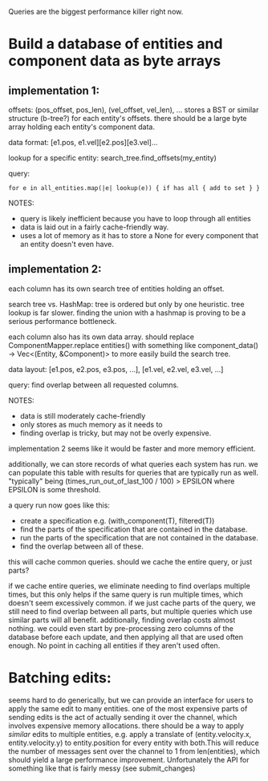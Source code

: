 Queries are the biggest performance killer right now.

Build a database of entities and component data as byte arrays
==============================================================
implementation 1: 
-----------------
offsets: (pos_offset, pos_len), (vel_offset, vel_len), ...
stores a BST or similar structure (b-tree?) for each entity's offsets.
there should be a large byte array holding each entity's component data.

data format: [e1.pos, e1.vel][e2.pos][e3.vel]...

lookup for a specific entity: 
search_tree.find_offsets(my_entity)
  
query:
```
for e in all_entities.map(|e| lookup(e)) { if has all { add to set } }
```
NOTES: 
  - query is likely inefficient because you have to loop through all entities
  - data is laid out in a fairly cache-friendly way.
  - uses a lot of memory as it has to store a None for every component
    that an entity doesn't even have.

implementation 2:
-----------------
each column has its own search tree of entities holding an offset.

search tree vs. HashMap: tree is ordered but only by one heuristic.
tree lookup is far slower. finding the union with a hashmap is proving to be a serious performance bottleneck. 

each column also has its own data array. should replace ComponentMapper.replace entities() with something like component_data() -> Vec<(Entity, &Component)>
to more easily build the search tree.
    
data layout: [e1.pos, e2.pos, e3.pos, ...], [e1.vel, e2.vel, e3.vel, ...]

query:
  find overlap between all requested columns.

NOTES:
  - data is still moderately cache-friendly
  - only stores as much memory as it needs to
  - finding overlap is tricky, but may not be overly expensive.

implementation 2 seems like it would be faster and more memory efficient.

additionally, we can store records of what queries each system has run.
we can populate this table with results for queries that are typically run as well. "typically" being (times_run_out_of_last_100 / 100) > EPSILON where EPSILON is some threshold.

a query run now goes like this:
  - create a specification e.g. (with_component(T), filtered(T))
  - find the parts of the specification that are contained in the database.
  - run the parts of the specification that are not contained in the database.
  - find the overlap between all of these.

  this will cache common queries. should we cache the entire query, or just parts? 

  if we cache entire queries, we eliminate needing to find overlaps multiple times, but this only helps if the same query is run multiple times, which doesn't seem excessively common. if we just cache parts of the query, we still need to find overlap between all parts, but multiple queries which use similar parts will all benefit. additionally, finding overlap costs almost nothing. we could even start by pre-processing zero columns of the database before each update, and then applying all that are used often enough. No point in caching all entities if they aren't used often.

Batching edits:
===============
  seems hard to do generically, but we can provide an interface for users to apply the same edit to many entities. one of the most expensive parts of sending edits is the act of actually sending it over the channel, which involves expensive memory allocations. there should be a way to apply *similar* edits to multiple entities, e.g. apply a translate of (entity.velocity.x, entity.velocity.y) to entity.position for every entity with both.This will reduce the number of messages sent over the channel to 1 from len(entities), which should yield a large performance improvement. Unfortunately the API for something like that is fairly messy (see submit_changes)